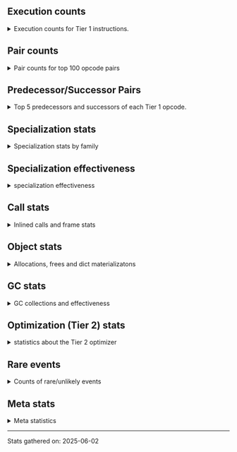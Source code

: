 ## Execution counts

<details>
<summary> Execution counts for Tier 1 instructions. </summary>


The "miss ratio" column shows the percentage of times the instruction
executed that it deoptimized. When this happens, the base unspecialized
instruction is not counted.

<table>
<thead>
<tr>
<th align="left">Name</th>
<th align="right">Base Count</th>
<th align="right">Head Count</th>
<th align="right">Change</th>
</tr>
</thead>
<tbody>
<tr>
<td align="left">BINARY_OP_MULTIPLY_INT</td>
<td align="right">9,550,080</td>
<td align="right">403,280</td>
<td align="right">-95.8%</td>
</tr>
<tr>
<td align="left">FOR_ITER</td>
<td align="right">62,569,000</td>
<td align="right">4,836,640</td>
<td align="right">-92.3%</td>
</tr>
<tr>
<td align="left">BINARY_OP_ADD_INT</td>
<td align="right">10,748,160</td>
<td align="right">1,601,360</td>
<td align="right">-85.1%</td>
</tr>
<tr>
<td align="left">LOAD_ATTR_CLASS</td>
<td align="right">118,118,400</td>
<td align="right">26,741,840</td>
<td align="right">-77.4%</td>
</tr>
<tr>
<td align="left">COMPARE_OP_INT</td>
<td align="right">131,708,220</td>
<td align="right">36,925,580</td>
<td align="right">-72.0%</td>
</tr>
<tr>
<td align="left">CALL_PY_EXACT_ARGS</td>
<td align="right">184,753,240</td>
<td align="right">52,074,800</td>
<td align="right">-71.8%</td>
</tr>
<tr>
<td align="left">POP_JUMP_IF_FALSE</td>
<td align="right">137,337,720</td>
<td align="right">39,440,840</td>
<td align="right">-71.3%</td>
</tr>
<tr>
<td align="left">LOAD_ATTR_INSTANCE_VALUE</td>
<td align="right">402,617,160</td>
<td align="right">115,927,700</td>
<td align="right">-71.2%</td>
</tr>
<tr>
<td align="left">LOAD_ATTR_METHOD_WITH_VALUES</td>
<td align="right">195,782,160</td>
<td align="right">60,803,340</td>
<td align="right">-68.9%</td>
</tr>
<tr>
<td align="left">RESUME_CHECK</td>
<td align="right">197,457,000</td>
<td align="right">62,152,360</td>
<td align="right">-68.5%</td>
</tr>
<tr>
<td align="left">RETURN_VALUE</td>
<td align="right">199,822,440</td>
<td align="right">66,659,760</td>
<td align="right">-66.6%</td>
</tr>
<tr>
<td align="left">LOAD_GLOBAL_MODULE</td>
<td align="right">141,707,760</td>
<td align="right">48,438,080</td>
<td align="right">-65.8%</td>
</tr>
<tr>
<td align="left">LOAD_FAST_BORROW</td>
<td align="right">582,106,800</td>
<td align="right">218,250,280</td>
<td align="right">-62.5%</td>
</tr>
<tr>
<td align="left">STORE_FAST</td>
<td align="right">90,386,760</td>
<td align="right">35,146,040</td>
<td align="right">-61.1%</td>
</tr>
<tr>
<td align="left">STORE_ATTR_INSTANCE_VALUE</td>
<td align="right">82,636,400</td>
<td align="right">32,705,600</td>
<td align="right">-60.4%</td>
</tr>
<tr>
<td align="left">LOAD_CONST</td>
<td align="right">82,253,520</td>
<td align="right">32,703,000</td>
<td align="right">-60.2%</td>
</tr>
<tr>
<td align="left">FOR_ITER_RANGE</td>
<td align="right">2,108,220</td>
<td align="right">841,000</td>
<td align="right">-60.1%</td>
</tr>
<tr>
<td align="left">POP_TOP</td>
<td align="right">88,650,540</td>
<td align="right">38,727,540</td>
<td align="right">-56.3%</td>
</tr>
<tr>
<td align="left">CALL_LEN</td>
<td align="right">6,670,080</td>
<td align="right">3,160,320</td>
<td align="right">-52.6%</td>
</tr>
<tr>
<td align="left">TO_BOOL_INT</td>
<td align="right">6,670,080</td>
<td align="right">3,160,320</td>
<td align="right">-52.6%</td>
</tr>
<tr>
<td align="left">COMPARE_OP</td>
<td align="right">8,265,900</td>
<td align="right">3,971,720</td>
<td align="right">-52.0%</td>
</tr>
<tr>
<td align="left">JUMP_FORWARD</td>
<td align="right">771,900</td>
<td align="right">391,740</td>
<td align="right">-49.2%</td>
</tr>
<tr>
<td align="left">BINARY_OP</td>
<td align="right">2,043,460</td>
<td align="right">1,290,620</td>
<td align="right">-36.8%</td>
</tr>
<tr>
<td align="left">POP_JUMP_IF_TRUE</td>
<td align="right">21,108,540</td>
<td align="right">14,161,980</td>
<td align="right">-32.9%</td>
</tr>
<tr>
<td align="left">LOAD_GLOBAL_BUILTIN</td>
<td align="right">11,808,060</td>
<td align="right">8,298,300</td>
<td align="right">-29.7%</td>
</tr>
<tr>
<td align="left">LOAD_SMALL_INT</td>
<td align="right">8,340,600</td>
<td align="right">6,040,440</td>
<td align="right">-27.6%</td>
</tr>
<tr>
<td align="left">POP_ITER</td>
<td align="right">6,086,520</td>
<td align="right">4,519,800</td>
<td align="right">-25.7%</td>
</tr>
<tr>
<td align="left">CALL_BOUND_METHOD_EXACT_ARGS</td>
<td align="right">10,433,280</td>
<td align="right">7,787,520</td>
<td align="right">-25.4%</td>
</tr>
<tr>
<td align="left">TO_BOOL_BOOL</td>
<td align="right">27,302,460</td>
<td align="right">20,490,300</td>
<td align="right">-25.0%</td>
</tr>
<tr>
<td align="left">LOAD_FAST_BORROW_LOAD_FAST_BORROW</td>
<td align="right">30,486,000</td>
<td align="right">23,816,680</td>
<td align="right">-21.9%</td>
</tr>
<tr>
<td align="left">COPY</td>
<td align="right">6,984,960</td>
<td align="right">5,479,680</td>
<td align="right">-21.6%</td>
</tr>
<tr>
<td align="left">GET_ITER</td>
<td align="right">6,086,460</td>
<td align="right">4,804,660</td>
<td align="right">-21.1%</td>
</tr>
<tr>
<td align="left">LOAD_ATTR</td>
<td align="right">12,921,720</td>
<td align="right">10,275,280</td>
<td align="right">-20.5%</td>
</tr>
<tr>
<td align="left">POP_JUMP_IF_NONE</td>
<td align="right">4,304,640</td>
<td align="right">3,525,120</td>
<td align="right">-18.1%</td>
</tr>
<tr>
<td align="left">LOAD_FAST</td>
<td align="right">5,138,100</td>
<td align="right">4,362,420</td>
<td align="right">-15.1%</td>
</tr>
<tr>
<td align="left">JUMP_BACKWARD_NO_JIT</td>
<td align="right">64,058,940</td>
<td align="right"></td>
<td align="right"></td>
</tr>
<tr>
<td align="left">CALL_LIST_APPEND</td>
<td align="right">9,170,140</td>
<td align="right">9,170,140</td>
<td align="right">0.0%</td>
</tr>
<tr>
<td align="left">CALL_NON_PY_GENERAL</td>
<td align="right">5,572,140</td>
<td align="right">5,572,140</td>
<td align="right">0.0%</td>
</tr>
<tr>
<td align="left">COPY_FREE_VARS</td>
<td align="right">5,103,420</td>
<td align="right">5,103,420</td>
<td align="right">0.0%</td>
</tr>
<tr>
<td align="left">LOAD_SUPER_ATTR_METHOD</td>
<td align="right">5,103,360</td>
<td align="right">5,103,360</td>
<td align="right">0.0%</td>
</tr>
<tr>
<td align="left">CALL_METHOD_DESCRIPTOR_FAST</td>
<td align="right">4,778,820</td>
<td align="right">4,778,820</td>
<td align="right">0.0%</td>
</tr>
<tr>
<td align="left">EXIT_INIT_CHECK</td>
<td align="right">2,365,440</td>
<td align="right">2,365,440</td>
<td align="right">0.0%</td>
</tr>
<tr>
<td align="left">CALL_ALLOC_AND_ENTER_INIT</td>
<td align="right">2,365,440</td>
<td align="right">2,365,440</td>
<td align="right">0.0%</td>
</tr>
<tr>
<td align="left">SWAP</td>
<td align="right">1,194,240</td>
<td align="right">1,194,240</td>
<td align="right">0.0%</td>
</tr>
<tr>
<td align="left">UNARY_NOT</td>
<td align="right">407,040</td>
<td align="right">407,040</td>
<td align="right">0.0%</td>
</tr>
<tr>
<td align="left">BINARY_OP_SUBTRACT_INT</td>
<td align="right">134,400</td>
<td align="right">134,400</td>
<td align="right">0.0%</td>
</tr>
<tr>
<td align="left">LOAD_ATTR_SLOT</td>
<td align="right">92,160</td>
<td align="right">92,160</td>
<td align="right">0.0%</td>
</tr>
<tr>
<td align="left">CALL_BUILTIN_CLASS</td>
<td align="right">34,620</td>
<td align="right">34,620</td>
<td align="right">0.0%</td>
</tr>
<tr>
<td align="left">CALL_METHOD_DESCRIPTOR_O</td>
<td align="right">15,720</td>
<td align="right">15,720</td>
<td align="right">0.0%</td>
</tr>
<tr>
<td align="left">BUILD_MAP</td>
<td align="right">15,360</td>
<td align="right">15,360</td>
<td align="right">0.0%</td>
</tr>
<tr>
<td align="left">BINARY_OP_SUBSCR_DICT</td>
<td align="right">15,360</td>
<td align="right">15,360</td>
<td align="right">0.0%</td>
</tr>
<tr>
<td align="left">STORE_GLOBAL</td>
<td align="right">7,680</td>
<td align="right">7,680</td>
<td align="right">0.0%</td>
</tr>
<tr>
<td align="left">PUSH_NULL</td>
<td align="right">4,260</td>
<td align="right">4,260</td>
<td align="right">0.0%</td>
</tr>
<tr>
<td align="left">STORE_FAST_STORE_FAST</td>
<td align="right">3,900</td>
<td align="right">3,900</td>
<td align="right">0.0%</td>
</tr>
<tr>
<td align="left">INTERPRETER_EXIT</td>
<td align="right">3,840</td>
<td align="right">3,840</td>
<td align="right">0.0%</td>
</tr>
<tr>
<td align="left">LOAD_FAST_CHECK</td>
<td align="right">3,840</td>
<td align="right">3,840</td>
<td align="right">0.0%</td>
</tr>
<tr>
<td align="left">CALL</td>
<td align="right">260</td>
<td align="right">260</td>
<td align="right">0.0%</td>
</tr>
<tr>
<td align="left">LOAD_ATTR_MODULE</td>
<td align="right">180</td>
<td align="right">180</td>
<td align="right">0.0%</td>
</tr>
<tr>
<td align="left">BUILD_TUPLE</td>
<td align="right">120</td>
<td align="right">120</td>
<td align="right">0.0%</td>
</tr>
<tr>
<td align="left">LOAD_ATTR_METHOD_NO_DICT</td>
<td align="right">120</td>
<td align="right">120</td>
<td align="right">0.0%</td>
</tr>
<tr>
<td align="left">TO_BOOL</td>
<td align="right">100</td>
<td align="right">100</td>
<td align="right">0.0%</td>
</tr>
<tr>
<td align="left">LOAD_GLOBAL</td>
<td align="right">100</td>
<td align="right">100</td>
<td align="right">0.0%</td>
</tr>
<tr>
<td align="left">CALL_FUNCTION_EX</td>
<td align="right">60</td>
<td align="right">60</td>
<td align="right">0.0%</td>
</tr>
<tr>
<td align="left">MAKE_FUNCTION</td>
<td align="right">60</td>
<td align="right">60</td>
<td align="right">0.0%</td>
</tr>
<tr>
<td align="left">NOP</td>
<td align="right">60</td>
<td align="right">60</td>
<td align="right">0.0%</td>
</tr>
<tr>
<td align="left">IS_OP</td>
<td align="right">60</td>
<td align="right">60</td>
<td align="right">0.0%</td>
</tr>
<tr>
<td align="left">LOAD_DEREF</td>
<td align="right">60</td>
<td align="right">60</td>
<td align="right">0.0%</td>
</tr>
<tr>
<td align="left">LOAD_FAST_LOAD_FAST</td>
<td align="right">60</td>
<td align="right">60</td>
<td align="right">0.0%</td>
</tr>
<tr>
<td align="left">MAKE_CELL</td>
<td align="right">60</td>
<td align="right">60</td>
<td align="right">0.0%</td>
</tr>
<tr>
<td align="left">POP_JUMP_IF_NOT_NONE</td>
<td align="right">60</td>
<td align="right">60</td>
<td align="right">0.0%</td>
</tr>
<tr>
<td align="left">SET_FUNCTION_ATTRIBUTE</td>
<td align="right">60</td>
<td align="right">60</td>
<td align="right">0.0%</td>
</tr>
<tr>
<td align="left">STORE_DEREF</td>
<td align="right">60</td>
<td align="right">60</td>
<td align="right">0.0%</td>
</tr>
<tr>
<td align="left">BINARY_OP_SUBSCR_TUPLE_INT</td>
<td align="right">60</td>
<td align="right">60</td>
<td align="right">0.0%</td>
</tr>
<tr>
<td align="left">BINARY_OP_SUBTRACT_FLOAT</td>
<td align="right">60</td>
<td align="right">60</td>
<td align="right">0.0%</td>
</tr>
<tr>
<td align="left">CALL_METHOD_DESCRIPTOR_NOARGS</td>
<td align="right">60</td>
<td align="right">60</td>
<td align="right">0.0%</td>
</tr>
<tr>
<td align="left">CALL_PY_GENERAL</td>
<td align="right">60</td>
<td align="right">60</td>
<td align="right">0.0%</td>
</tr>
<tr>
<td align="left">UNPACK_SEQUENCE_TWO_TUPLE</td>
<td align="right">60</td>
<td align="right">60</td>
<td align="right">0.0%</td>
</tr>
<tr>
<td align="left">UNPACK_SEQUENCE</td>
<td align="right">20</td>
<td align="right">20</td>
<td align="right">0.0%</td>
</tr>
<tr>
<td align="left">ENTER_EXECUTOR</td>
<td align="right"></td>
<td align="right">11,735,780</td>
<td align="right"></td>
</tr>
<tr>
<td align="left">JUMP_BACKWARD_JIT</td>
<td align="right"></td>
<td align="right">2,065,980</td>
<td align="right"></td>
</tr>
<tr>
<td align="left">NOT_TAKEN</td>
<td align="right"></td>
<td align="right">380,160</td>
<td align="right"></td>
</tr>
</tbody>
</table>


</details>

## Pair counts

<details>
<summary> Pair counts for top 100 opcode pairs </summary>


Pairs of specialized operations that deoptimize and are then followed by
the corresponding unspecialized instruction are not counted as pairs.

Not included in comparative output.


</details>

## Predecessor/Successor Pairs

<details>
<summary> Top 5 predecessors and successors of each Tier 1 opcode. </summary>


This does not include the unspecialized instructions that occur after a
specialized instruction deoptimizes.

Not included in comparative output.


</details>

## Specialization stats

<details>
<summary> Specialization stats by family </summary>

### BINARY_OP

<details>
<summary> specialization stats for BINARY_OP family </summary>

<table>
<thead>
<tr>
<th align="left">Kind</th>
<th align="right">Base Count</th>
<th align="right">Base Ratio</th>
<th align="right">Head Count</th>
<th align="right">Head Ratio</th>
<th align="right">Change</th>
</tr>
</thead>
<tbody>
<tr>
<td align="left">
hit
<details>
<summary>ⓘ</summary>

Specialized instructions that complete.
</details>
</td>
<td align="right">20,448,120</td>
<td align="right">90.9%</td>
<td align="right">2,154,520</td>
<td align="right">62.5%</td>
<td align="right">-89.5%</td>
</tr>
<tr>
<td align="left">
deferred
<details>
<summary>ⓘ</summary>

Lists the number of "deferred" (i.e. not specialized) instructions executed.
</details>
</td>
<td align="right">2,042,880</td>
<td align="right">9.1%</td>
<td align="right">1,290,240</td>
<td align="right">37.5%</td>
<td align="right">-36.8%</td>
</tr>
</tbody>
</table>

<table>
<thead>
<tr>
<th align="left">Success</th>
<th align="right">Base Count</th>
<th align="right">Base Ratio</th>
<th align="right">Head Count</th>
<th align="right">Head Ratio</th>
<th align="right">Change</th>
</tr>
</thead>
<tbody>
<tr>
<td align="left">Failure</td>
<td align="right">540</td>
<td align="right">93.1%</td>
<td align="right">340</td>
<td align="right">89.5%</td>
<td align="right">-37.0%</td>
</tr>
<tr>
<td align="left">Success</td>
<td align="right">40</td>
<td align="right">6.9%</td>
<td align="right">40</td>
<td align="right">10.5%</td>
<td align="right">0.0%</td>
</tr>
</tbody>
</table>

<table>
<thead>
<tr>
<th align="left">Failure kind</th>
<th align="right">Base Count</th>
<th align="right">Base Ratio</th>
<th align="right">Head Count</th>
<th align="right">Head Ratio</th>
<th align="right">Change</th>
</tr>
</thead>
<tbody>
<tr>
<td align="left">remainder</td>
<td align="right">300</td>
<td align="right">55.6%</td>
<td align="right">300</td>
<td align="right">88.2%</td>
<td align="right">0.0%</td>
</tr>
<tr>
<td align="left">subscr</td>
<td align="right">200</td>
<td align="right">37.0%</td>
<td align="right"></td>
<td align="right"></td>
<td align="right"></td>
</tr>
<tr>
<td align="left">true divide other</td>
<td align="right">40</td>
<td align="right">7.4%</td>
<td align="right">40</td>
<td align="right">11.8%</td>
<td align="right">0.0%</td>
</tr>
</tbody>
</table>


</details>

### CALL

<details>
<summary> specialization stats for CALL family </summary>

<table>
<thead>
<tr>
<th align="left">Kind</th>
<th align="right">Base Count</th>
<th align="right">Base Ratio</th>
<th align="right">Head Count</th>
<th align="right">Head Ratio</th>
<th align="right">Change</th>
</tr>
</thead>
<tbody>
<tr>
<td align="left">
hit
<details>
<summary>ⓘ</summary>

Specialized instructions that complete.
</details>
</td>
<td align="right">209,452,340</td>
<td align="right">91.6%</td>
<td align="right">69,004,680</td>
<td align="right">79.2%</td>
<td align="right">-67.1%</td>
</tr>
<tr>
<td align="left">
miss
<details>
<summary>ⓘ</summary>

Specialized instructions that deopt.
</details>
</td>
<td align="right">19,202,340</td>
<td align="right">8.4%</td>
<td align="right">18,170,280</td>
<td align="right">20.8%</td>
<td align="right">-5.4%</td>
</tr>
<tr>
<td align="left">
deferred
<details>
<summary>ⓘ</summary>

Lists the number of "deferred" (i.e. not specialized) instructions executed.
</details>
</td>
<td align="right">18,839,920</td>
<td align="right">8.2%</td>
<td align="right">17,827,340</td>
<td align="right">20.5%</td>
<td align="right">-5.4%</td>
</tr>
</tbody>
</table>

<table>
<thead>
<tr>
<th align="left">Success</th>
<th align="right">Base Count</th>
<th align="right">Base Ratio</th>
<th align="right">Head Count</th>
<th align="right">Head Ratio</th>
<th align="right">Change</th>
</tr>
</thead>
<tbody>
<tr>
<td align="left">Success</td>
<td align="right">362,680</td>
<td align="right">100.0%</td>
<td align="right">343,200</td>
<td align="right">100.0%</td>
<td align="right">-5.4%</td>
</tr>
<tr>
<td align="left">Failure</td>
<td align="right">0</td>
<td align="right">0.0%</td>
<td align="right">0</td>
<td align="right">0.0%</td>
<td align="right"></td>
</tr>
</tbody>
</table>


</details>

### COMPARE_OP

<details>
<summary> specialization stats for COMPARE_OP family </summary>

<table>
<thead>
<tr>
<th align="left">Kind</th>
<th align="right">Base Count</th>
<th align="right">Base Ratio</th>
<th align="right">Head Count</th>
<th align="right">Head Ratio</th>
<th align="right">Change</th>
</tr>
</thead>
<tbody>
<tr>
<td align="left">
hit
<details>
<summary>ⓘ</summary>

Specialized instructions that complete.
</details>
</td>
<td align="right">131,708,220</td>
<td align="right">94.1%</td>
<td align="right">36,925,580</td>
<td align="right">90.3%</td>
<td align="right">-72.0%</td>
</tr>
<tr>
<td align="left">
deferred
<details>
<summary>ⓘ</summary>

Lists the number of "deferred" (i.e. not specialized) instructions executed.
</details>
</td>
<td align="right">8,263,680</td>
<td align="right">5.9%</td>
<td align="right">3,970,560</td>
<td align="right">9.7%</td>
<td align="right">-52.0%</td>
</tr>
</tbody>
</table>

<table>
<thead>
<tr>
<th align="left">Success</th>
<th align="right">Base Count</th>
<th align="right">Base Ratio</th>
<th align="right">Head Count</th>
<th align="right">Head Ratio</th>
<th align="right">Change</th>
</tr>
</thead>
<tbody>
<tr>
<td align="left">Failure</td>
<td align="right">2,200</td>
<td align="right">99.1%</td>
<td align="right">1,140</td>
<td align="right">98.3%</td>
<td align="right">-48.2%</td>
</tr>
<tr>
<td align="left">Success</td>
<td align="right">20</td>
<td align="right">0.9%</td>
<td align="right">20</td>
<td align="right">1.7%</td>
<td align="right">0.0%</td>
</tr>
</tbody>
</table>

<table>
<thead>
<tr>
<th align="left">Failure kind</th>
<th align="right">Base Count</th>
<th align="right">Base Ratio</th>
<th align="right">Head Count</th>
<th align="right">Head Ratio</th>
<th align="right">Change</th>
</tr>
</thead>
<tbody>
<tr>
<td align="left">baseobject</td>
<td align="right">1,560</td>
<td align="right">70.9%</td>
<td align="right">1,100</td>
<td align="right">96.5%</td>
<td align="right">-29.5%</td>
</tr>
<tr>
<td align="left">different types</td>
<td align="right">600</td>
<td align="right">27.3%</td>
<td align="right"></td>
<td align="right"></td>
<td align="right"></td>
</tr>
<tr>
<td align="left">float long</td>
<td align="right">40</td>
<td align="right">1.8%</td>
<td align="right">40</td>
<td align="right">3.5%</td>
<td align="right">0.0%</td>
</tr>
</tbody>
</table>


</details>

### FOR_ITER

<details>
<summary> specialization stats for FOR_ITER family </summary>

<table>
<thead>
<tr>
<th align="left">Kind</th>
<th align="right">Base Count</th>
<th align="right">Base Ratio</th>
<th align="right">Head Count</th>
<th align="right">Head Ratio</th>
<th align="right">Change</th>
</tr>
</thead>
<tbody>
<tr>
<td align="left">
deferred
<details>
<summary>ⓘ</summary>

Lists the number of "deferred" (i.e. not specialized) instructions executed.
</details>
</td>
<td align="right">62,553,660</td>
<td align="right">96.7%</td>
<td align="right">4,835,380</td>
<td align="right">85.2%</td>
<td align="right">-92.3%</td>
</tr>
<tr>
<td align="left">
hit
<details>
<summary>ⓘ</summary>

Specialized instructions that complete.
</details>
</td>
<td align="right">2,108,220</td>
<td align="right">3.3%</td>
<td align="right">841,000</td>
<td align="right">14.8%</td>
<td align="right">-60.1%</td>
</tr>
</tbody>
</table>

<table>
<thead>
<tr>
<th align="left">Success</th>
<th align="right">Base Count</th>
<th align="right">Base Ratio</th>
<th align="right">Head Count</th>
<th align="right">Head Ratio</th>
<th align="right">Change</th>
</tr>
</thead>
<tbody>
<tr>
<td align="left">Failure</td>
<td align="right">15,340</td>
<td align="right">100.0%</td>
<td align="right">1,260</td>
<td align="right">100.0%</td>
<td align="right">-91.8%</td>
</tr>
<tr>
<td align="left">Success</td>
<td align="right">0</td>
<td align="right">0.0%</td>
<td align="right">0</td>
<td align="right">0.0%</td>
<td align="right"></td>
</tr>
</tbody>
</table>

<table>
<thead>
<tr>
<th align="left">Failure kind</th>
<th align="right">Base Count</th>
<th align="right">Base Ratio</th>
<th align="right">Head Count</th>
<th align="right">Head Ratio</th>
<th align="right">Change</th>
</tr>
</thead>
<tbody>
<tr>
<td align="left">list</td>
<td align="right">15,340</td>
<td align="right">100.0%</td>
<td align="right">1,260</td>
<td align="right">100.0%</td>
<td align="right">-91.8%</td>
</tr>
</tbody>
</table>


</details>

### GET_ITER

<details>
<summary> specialization stats for GET_ITER family </summary>

<table>
<thead>
<tr>
<th align="left">Failure kind</th>
<th align="right">Base Count</th>
<th align="right">Base Ratio</th>
<th align="right">Head Count</th>
<th align="right">Head Ratio</th>
<th align="right">Change</th>
</tr>
</thead>
<tbody>
<tr>
<td align="left">other</td>
<td align="right">6,086,460</td>
<td align="right">6,086,460 / 0 !!</td>
<td align="right">6,086,460</td>
<td align="right">6,086,460 / 0 !!</td>
<td align="right">0.0%</td>
</tr>
</tbody>
</table>


</details>

### LOAD_ATTR

<details>
<summary> specialization stats for LOAD_ATTR family </summary>

<table>
<thead>
<tr>
<th align="left">Kind</th>
<th align="right">Base Count</th>
<th align="right">Base Ratio</th>
<th align="right">Head Count</th>
<th align="right">Head Ratio</th>
<th align="right">Change</th>
</tr>
</thead>
<tbody>
<tr>
<td align="left">
hit
<details>
<summary>ⓘ</summary>

Specialized instructions that complete.
</details>
</td>
<td align="right">700,524,420</td>
<td align="right">96.0%</td>
<td align="right">188,538,680</td>
<td align="right">88.2%</td>
<td align="right">-73.1%</td>
</tr>
<tr>
<td align="left">
deferred
<details>
<summary>ⓘ</summary>

Lists the number of "deferred" (i.e. not specialized) instructions executed.
</details>
</td>
<td align="right">12,917,820</td>
<td align="right">1.8%</td>
<td align="right">10,272,060</td>
<td align="right">4.8%</td>
<td align="right">-20.5%</td>
</tr>
<tr>
<td align="left">
miss
<details>
<summary>ⓘ</summary>

Specialized instructions that deopt.
</details>
</td>
<td align="right">16,085,760</td>
<td align="right">2.2%</td>
<td align="right">15,026,660</td>
<td align="right">7.0%</td>
<td align="right">-6.6%</td>
</tr>
</tbody>
</table>

<table>
<thead>
<tr>
<th align="left">Success</th>
<th align="right">Base Count</th>
<th align="right">Base Ratio</th>
<th align="right">Head Count</th>
<th align="right">Head Ratio</th>
<th align="right">Change</th>
</tr>
</thead>
<tbody>
<tr>
<td align="left">Failure</td>
<td align="right">3,700</td>
<td align="right">1.2%</td>
<td align="right">3,020</td>
<td align="right">1.1%</td>
<td align="right">-18.4%</td>
</tr>
<tr>
<td align="left">Success</td>
<td align="right">303,800</td>
<td align="right">98.8%</td>
<td align="right">283,800</td>
<td align="right">98.9%</td>
<td align="right">-6.6%</td>
</tr>
</tbody>
</table>

<table>
<thead>
<tr>
<th align="left">Failure kind</th>
<th align="right">Base Count</th>
<th align="right">Base Ratio</th>
<th align="right">Head Count</th>
<th align="right">Head Ratio</th>
<th align="right">Change</th>
</tr>
</thead>
<tbody>
<tr>
<td align="left">class method obj</td>
<td align="right">2,580</td>
<td align="right">69.7%</td>
<td align="right">1,900</td>
<td align="right">62.9%</td>
<td align="right">-26.4%</td>
</tr>
<tr>
<td align="left">mutable class</td>
<td align="right">1,100</td>
<td align="right">29.7%</td>
<td align="right">1,100</td>
<td align="right">36.4%</td>
<td align="right">0.0%</td>
</tr>
</tbody>
</table>


</details>

### LOAD_GLOBAL

<details>
<summary> specialization stats for LOAD_GLOBAL family </summary>

<table>
<thead>
<tr>
<th align="left">Kind</th>
<th align="right">Base Count</th>
<th align="right">Base Ratio</th>
<th align="right">Head Count</th>
<th align="right">Head Ratio</th>
<th align="right">Change</th>
</tr>
</thead>
<tbody>
<tr>
<td align="left">
hit
<details>
<summary>ⓘ</summary>

Specialized instructions that complete.
</details>
</td>
<td align="right">153,515,820</td>
<td align="right">100.0%</td>
<td align="right">56,736,380</td>
<td align="right">100.0%</td>
<td align="right">-63.0%</td>
</tr>
</tbody>
</table>

<table>
<thead>
<tr>
<th align="left">Success</th>
<th align="right">Base Count</th>
<th align="right">Base Ratio</th>
<th align="right">Head Count</th>
<th align="right">Head Ratio</th>
<th align="right">Change</th>
</tr>
</thead>
<tbody>
<tr>
<td align="left">Success</td>
<td align="right">100</td>
<td align="right">100.0%</td>
<td align="right">100</td>
<td align="right">100.0%</td>
<td align="right">0.0%</td>
</tr>
<tr>
<td align="left">Failure</td>
<td align="right">0</td>
<td align="right">0.0%</td>
<td align="right">0</td>
<td align="right">0.0%</td>
<td align="right"></td>
</tr>
</tbody>
</table>


</details>

### LOAD_SUPER_ATTR

<details>
<summary> specialization stats for LOAD_SUPER_ATTR family </summary>

<table>
<thead>
<tr>
<th align="left">Kind</th>
<th align="right">Base Count</th>
<th align="right">Base Ratio</th>
<th align="right">Head Count</th>
<th align="right">Head Ratio</th>
<th align="right">Change</th>
</tr>
</thead>
<tbody>
<tr>
<td align="left">
hit
<details>
<summary>ⓘ</summary>

Specialized instructions that complete.
</details>
</td>
<td align="right">5,103,360</td>
<td align="right">100.0%</td>
<td align="right">5,103,360</td>
<td align="right">100.0%</td>
<td align="right">0.0%</td>
</tr>
</tbody>
</table>


</details>

### STORE_ATTR

<details>
<summary> specialization stats for STORE_ATTR family </summary>

<table>
<thead>
<tr>
<th align="left">Kind</th>
<th align="right">Base Count</th>
<th align="right">Base Ratio</th>
<th align="right">Head Count</th>
<th align="right">Head Ratio</th>
<th align="right">Change</th>
</tr>
</thead>
<tbody>
<tr>
<td align="left">
hit
<details>
<summary>ⓘ</summary>

Specialized instructions that complete.
</details>
</td>
<td align="right">79,809,060</td>
<td align="right">96.6%</td>
<td align="right">29,884,540</td>
<td align="right">91.4%</td>
<td align="right">-62.6%</td>
</tr>
<tr>
<td align="left">
miss
<details>
<summary>ⓘ</summary>

Specialized instructions that deopt.
</details>
</td>
<td align="right">2,827,340</td>
<td align="right">3.4%</td>
<td align="right">2,821,060</td>
<td align="right">8.6%</td>
<td align="right">-0.2%</td>
</tr>
</tbody>
</table>

<table>
<thead>
<tr>
<th align="left">Success</th>
<th align="right">Base Count</th>
<th align="right">Base Ratio</th>
<th align="right">Head Count</th>
<th align="right">Head Ratio</th>
<th align="right">Change</th>
</tr>
</thead>
<tbody>
<tr>
<td align="left">Success</td>
<td align="right">53,360</td>
<td align="right">100.0%</td>
<td align="right">53,240</td>
<td align="right">100.0%</td>
<td align="right">-0.2%</td>
</tr>
<tr>
<td align="left">Failure</td>
<td align="right">0</td>
<td align="right">0.0%</td>
<td align="right">0</td>
<td align="right">0.0%</td>
<td align="right"></td>
</tr>
</tbody>
</table>


</details>

### TO_BOOL

<details>
<summary> specialization stats for TO_BOOL family </summary>

<table>
<thead>
<tr>
<th align="left">Kind</th>
<th align="right">Base Count</th>
<th align="right">Base Ratio</th>
<th align="right">Head Count</th>
<th align="right">Head Ratio</th>
<th align="right">Change</th>
</tr>
</thead>
<tbody>
<tr>
<td align="left">
hit
<details>
<summary>ⓘ</summary>

Specialized instructions that complete.
</details>
</td>
<td align="right">33,972,540</td>
<td align="right">100.0%</td>
<td align="right">23,650,620</td>
<td align="right">100.0%</td>
<td align="right">-30.4%</td>
</tr>
<tr>
<td align="left">
deferred
<details>
<summary>ⓘ</summary>

Lists the number of "deferred" (i.e. not specialized) instructions executed.
</details>
</td>
<td align="right">60</td>
<td align="right">0.0%</td>
<td align="right">60</td>
<td align="right">0.0%</td>
<td align="right">0.0%</td>
</tr>
</tbody>
</table>

<table>
<thead>
<tr>
<th align="left">Success</th>
<th align="right">Base Count</th>
<th align="right">Base Ratio</th>
<th align="right">Head Count</th>
<th align="right">Head Ratio</th>
<th align="right">Change</th>
</tr>
</thead>
<tbody>
<tr>
<td align="left">Success</td>
<td align="right">20</td>
<td align="right">50.0%</td>
<td align="right">20</td>
<td align="right">50.0%</td>
<td align="right">0.0%</td>
</tr>
<tr>
<td align="left">Failure</td>
<td align="right">20</td>
<td align="right">50.0%</td>
<td align="right">20</td>
<td align="right">50.0%</td>
<td align="right">0.0%</td>
</tr>
</tbody>
</table>

<table>
<thead>
<tr>
<th align="left">Failure kind</th>
<th align="right">Base Count</th>
<th align="right">Base Ratio</th>
<th align="right">Head Count</th>
<th align="right">Head Ratio</th>
<th align="right">Change</th>
</tr>
</thead>
<tbody>
<tr>
<td align="left">sequence</td>
<td align="right">20</td>
<td align="right">100.0%</td>
<td align="right">20</td>
<td align="right">100.0%</td>
<td align="right">0.0%</td>
</tr>
</tbody>
</table>


</details>

### UNPACK_SEQUENCE

<details>
<summary> specialization stats for UNPACK_SEQUENCE family </summary>

<table>
<thead>
<tr>
<th align="left">Kind</th>
<th align="right">Base Count</th>
<th align="right">Base Ratio</th>
<th align="right">Head Count</th>
<th align="right">Head Ratio</th>
<th align="right">Change</th>
</tr>
</thead>
<tbody>
<tr>
<td align="left">
hit
<details>
<summary>ⓘ</summary>

Specialized instructions that complete.
</details>
</td>
<td align="right">60</td>
<td align="right">75.0%</td>
<td align="right">60</td>
<td align="right">75.0%</td>
<td align="right">0.0%</td>
</tr>
</tbody>
</table>

<table>
<thead>
<tr>
<th align="left">Success</th>
<th align="right">Base Count</th>
<th align="right">Base Ratio</th>
<th align="right">Head Count</th>
<th align="right">Head Ratio</th>
<th align="right">Change</th>
</tr>
</thead>
<tbody>
<tr>
<td align="left">Success</td>
<td align="right">20</td>
<td align="right">100.0%</td>
<td align="right">20</td>
<td align="right">100.0%</td>
<td align="right">0.0%</td>
</tr>
<tr>
<td align="left">Failure</td>
<td align="right">0</td>
<td align="right">0.0%</td>
<td align="right">0</td>
<td align="right">0.0%</td>
<td align="right"></td>
</tr>
</tbody>
</table>


</details>


</details>

## Specialization effectiveness

<details>
<summary> specialization effectiveness </summary>


All entries are execution counts. Should add up to the total number of
Tier 1 instructions executed.

<table>
<thead>
<tr>
<th align="left">Instructions</th>
<th align="right">Base Count</th>
<th align="right">Base Ratio</th>
<th align="right">Head Count</th>
<th align="right">Head Ratio</th>
<th align="right">Change</th>
</tr>
</thead>
<tbody>
<tr>
<td align="left">
Not specialized
<details>
<summary>ⓘ</summary>

Instructions that could be specialized but aren't, e.g. `LOAD_ATTR`, `BINARY_SLICE`.
</details>
</td>
<td align="right">91,887,020</td>
<td align="right">3.1%</td>
<td align="right">25,179,400</td>
<td align="right">2.4%</td>
<td align="right">-72.6%</td>
</tr>
<tr>
<td align="left">
Specialized hits
<details>
<summary>ⓘ</summary>

Specialized instructions, e.g. `LOAD_ATTR_MODULE` that complete.
</details>
</td>
<td align="right">1,593,296,600</td>
<td align="right">53.2%</td>
<td align="right">474,841,880</td>
<td align="right">45.2%</td>
<td align="right">-70.2%</td>
</tr>
<tr>
<td align="left">
Basic
<details>
<summary>ⓘ</summary>

Instructions that are not and cannot be specialized, e.g. `LOAD_FAST`.
</details>
</td>
<td align="right">1,272,888,780</td>
<td align="right">42.5%</td>
<td align="right">514,451,000</td>
<td align="right">49.0%</td>
<td align="right">-59.6%</td>
</tr>
<tr>
<td align="left">
Specialized misses
<details>
<summary>ⓘ</summary>

Specialized instructions, e.g. `LOAD_ATTR_MODULE` that deopt.
</details>
</td>
<td align="right">38,115,860</td>
<td align="right">1.3%</td>
<td align="right">36,018,560</td>
<td align="right">3.4%</td>
<td align="right">-5.5%</td>
</tr>
</tbody>
</table>

### Deferred by instruction

<details>
<summary> Breakdown of deferred (not specialized) instruction counts by family </summary>

<table>
<thead>
<tr>
<th align="left">Name</th>
<th align="right">Base Count</th>
<th align="right">Base Ratio</th>
<th align="right">Head Count</th>
<th align="right">Head Ratio</th>
<th align="right">Change</th>
</tr>
</thead>
<tbody>
<tr>
<td align="left">FOR_ITER</td>
<td align="right">62,553,660</td>
<td align="right">59.8%</td>
<td align="right">4,835,380</td>
<td align="right">12.7%</td>
<td align="right">-92.3%</td>
</tr>
<tr>
<td align="left">COMPARE_OP</td>
<td align="right">8,263,680</td>
<td align="right">7.9%</td>
<td align="right">3,970,560</td>
<td align="right">10.4%</td>
<td align="right">-52.0%</td>
</tr>
<tr>
<td align="left">BINARY_OP</td>
<td align="right">2,042,880</td>
<td align="right">2.0%</td>
<td align="right">1,290,240</td>
<td align="right">3.4%</td>
<td align="right">-36.8%</td>
</tr>
<tr>
<td align="left">LOAD_ATTR</td>
<td align="right">12,917,820</td>
<td align="right">12.3%</td>
<td align="right">10,272,060</td>
<td align="right">26.9%</td>
<td align="right">-20.5%</td>
</tr>
<tr>
<td align="left">CALL</td>
<td align="right">18,839,920</td>
<td align="right">18.0%</td>
<td align="right">17,827,340</td>
<td align="right">46.7%</td>
<td align="right">-5.4%</td>
</tr>
<tr>
<td align="left">TO_BOOL</td>
<td align="right">60</td>
<td align="right">0.0%</td>
<td align="right">60</td>
<td align="right">0.0%</td>
<td align="right">0.0%</td>
</tr>
<tr>
<td align="left">BINARY_SLICE</td>
<td align="right">0</td>
<td align="right">0.0%</td>
<td align="right">0</td>
<td align="right">0.0%</td>
<td align="right"></td>
</tr>
<tr>
<td align="left">STORE_SLICE</td>
<td align="right">0</td>
<td align="right">0.0%</td>
<td align="right">0</td>
<td align="right">0.0%</td>
<td align="right"></td>
</tr>
<tr>
<td align="left">GET_ITER</td>
<td align="right">0</td>
<td align="right">0.0%</td>
<td align="right">0</td>
<td align="right">0.0%</td>
<td align="right"></td>
</tr>
<tr>
<td align="left">CACHE</td>
<td align="right">0</td>
<td align="right">0.0%</td>
<td align="right">0</td>
<td align="right">0.0%</td>
<td align="right"></td>
</tr>
</tbody>
</table>


</details>

### Misses by instruction

<details>
<summary> Breakdown of misses (specialized deopts) instruction counts by family </summary>

<table>
<thead>
<tr>
<th align="left">Name</th>
<th align="right">Base Count</th>
<th align="right">Base Ratio</th>
<th align="right">Head Count</th>
<th align="right">Head Ratio</th>
<th align="right">Change</th>
</tr>
</thead>
<tbody>
<tr>
<td align="left">RESUME</td>
<td align="right">420</td>
<td align="right">0.0%</td>
<td align="right">560</td>
<td align="right">0.0%</td>
<td align="right">33.3%</td>
</tr>
<tr>
<td align="left">RESUME_CHECK</td>
<td align="right">420</td>
<td align="right">0.0%</td>
<td align="right">560</td>
<td align="right">0.0%</td>
<td align="right">33.3%</td>
</tr>
<tr>
<td align="left">CALL_PY_EXACT_ARGS</td>
<td align="right">5,237,720</td>
<td align="right">13.7%</td>
<td align="right">4,205,660</td>
<td align="right">11.7%</td>
<td align="right">-19.7%</td>
</tr>
<tr>
<td align="left">LOAD_ATTR_METHOD_WITH_VALUES</td>
<td align="right">9,949,860</td>
<td align="right">26.1%</td>
<td align="right">8,906,460</td>
<td align="right">24.7%</td>
<td align="right">-10.5%</td>
</tr>
<tr>
<td align="left">LOAD_ATTR_INSTANCE_VALUE</td>
<td align="right">6,135,900</td>
<td align="right">16.1%</td>
<td align="right">6,120,200</td>
<td align="right">17.0%</td>
<td align="right">-0.3%</td>
</tr>
<tr>
<td align="left">STORE_ATTR_INSTANCE_VALUE</td>
<td align="right">2,827,340</td>
<td align="right">7.4%</td>
<td align="right">2,821,060</td>
<td align="right">7.8%</td>
<td align="right">-0.2%</td>
</tr>
<tr>
<td align="left">CALL_LIST_APPEND</td>
<td align="right">9,170,140</td>
<td align="right">24.1%</td>
<td align="right">9,170,140</td>
<td align="right">25.5%</td>
<td align="right">0.0%</td>
</tr>
<tr>
<td align="left">CALL_METHOD_DESCRIPTOR_FAST</td>
<td align="right">4,778,820</td>
<td align="right">12.5%</td>
<td align="right">4,778,820</td>
<td align="right">13.3%</td>
<td align="right">0.0%</td>
</tr>
<tr>
<td align="left">CALL_METHOD_DESCRIPTOR_O</td>
<td align="right">15,660</td>
<td align="right">0.0%</td>
<td align="right">15,660</td>
<td align="right">0.0%</td>
<td align="right">0.0%</td>
</tr>
<tr>
<td align="left">CACHE</td>
<td align="right">0</td>
<td align="right">0.0%</td>
<td align="right">0</td>
<td align="right">0.0%</td>
<td align="right"></td>
</tr>
</tbody>
</table>


</details>


</details>

## Call stats

<details>
<summary> Inlined calls and frame stats </summary>


This shows what fraction of calls to Python functions are inlined (i.e.
not having a call at the C level) and for those that are not, where the
call comes from.  The various categories overlap.

Also includes the count of frame objects created.

<table>
<thead>
<tr>
<th align="left"></th>
<th align="right">Base Count</th>
<th align="right">Base Ratio</th>
<th align="right">Head Count</th>
<th align="right">Head Ratio</th>
<th align="right">Change</th>
</tr>
</thead>
<tbody>
<tr>
<td align="left">Calls to PyEval_EvalDefault</td>
<td align="right">3,900</td>
<td align="right">0.0%</td>
<td align="right">3,900</td>
<td align="right">0.0%</td>
<td align="right">0.0%</td>
</tr>
<tr>
<td align="left">Calls to Python functions inlined</td>
<td align="right">197,453,100</td>
<td align="right">100.0%</td>
<td align="right">197,453,100</td>
<td align="right">100.0%</td>
<td align="right">0.0%</td>
</tr>
<tr>
<td align="left">Calls via PyEval_EvalFrame (total)</td>
<td align="right">3,900</td>
<td align="right">0.0%</td>
<td align="right">3,900</td>
<td align="right">0.0%</td>
<td align="right">0.0%</td>
</tr>
<tr>
<td align="left">Calls via PyEval_EvalFrame (vector)</td>
<td align="right">3,900</td>
<td align="right">0.0%</td>
<td align="right">3,900</td>
<td align="right">0.0%</td>
<td align="right">0.0%</td>
</tr>
<tr>
<td align="left">Calls via PyEval_EvalFrame (generator)</td>
<td align="right">0</td>
<td align="right">0.0%</td>
<td align="right">0</td>
<td align="right">0.0%</td>
<td align="right"></td>
</tr>
<tr>
<td align="left">Calls via PyEval_EvalFrame (legacy)</td>
<td align="right">0</td>
<td align="right">0.0%</td>
<td align="right">0</td>
<td align="right">0.0%</td>
<td align="right"></td>
</tr>
<tr>
<td align="left">Calls via PyEval_EvalFrame (function vectorcall)</td>
<td align="right">3,900</td>
<td align="right">0.0%</td>
<td align="right">3,900</td>
<td align="right">0.0%</td>
<td align="right">0.0%</td>
</tr>
<tr>
<td align="left">Calls via PyEval_EvalFrame (build class)</td>
<td align="right">0</td>
<td align="right">0.0%</td>
<td align="right">0</td>
<td align="right">0.0%</td>
<td align="right"></td>
</tr>
<tr>
<td align="left">Calls via PyEval_EvalFrame (slot)</td>
<td align="right">0</td>
<td align="right">0.0%</td>
<td align="right">0</td>
<td align="right">0.0%</td>
<td align="right"></td>
</tr>
<tr>
<td align="left">Calls via PyEval_EvalFrame (function ex)</td>
<td align="right">0</td>
<td align="right">0.0%</td>
<td align="right">0</td>
<td align="right">0.0%</td>
<td align="right"></td>
</tr>
<tr>
<td align="left">Calls via PyEval_EvalFrame (api)</td>
<td align="right">0</td>
<td align="right">0.0%</td>
<td align="right">0</td>
<td align="right">0.0%</td>
<td align="right"></td>
</tr>
<tr>
<td align="left">Calls via PyEval_EvalFrame (method)</td>
<td align="right">0</td>
<td align="right">0.0%</td>
<td align="right">0</td>
<td align="right">0.0%</td>
<td align="right"></td>
</tr>
<tr>
<td align="left">Frame objects created</td>
<td align="right">0</td>
<td align="right">0.0%</td>
<td align="right">0</td>
<td align="right">0.0%</td>
<td align="right"></td>
</tr>
<tr>
<td align="left">Frames pushed</td>
<td align="right">199,822,440</td>
<td align="right">101.2%</td>
<td align="right">199,822,440</td>
<td align="right">101.2%</td>
<td align="right">0.0%</td>
</tr>
</tbody>
</table>


</details>

## Object stats

<details>
<summary> Allocations, frees and dict materializatons </summary>


Below, "allocations" means "allocations that are not from a freelist".
Total allocations = "Allocations from freelist" + "Allocations".

"Inline values" is the number of values arrays inlined into objects.

The cache hit/miss numbers are for the MRO cache, split into dunder and
other names.

<table>
<thead>
<tr>
<th align="left"></th>
<th align="right">Base Count</th>
<th align="right">Base Ratio</th>
<th align="right">Head Count</th>
<th align="right">Head Ratio</th>
<th align="right">Change</th>
</tr>
</thead>
<tbody>
<tr>
<td align="left">Method cache dunder hits</td>
<td align="right">398</td>
<td align="right"></td>
<td align="right">0</td>
<td align="right"></td>
<td align="right">-100.0%</td>
</tr>
<tr>
<td align="left">Method cache dunder misses</td>
<td align="right">2</td>
<td align="right"></td>
<td align="right">0</td>
<td align="right"></td>
<td align="right">-100.0%</td>
</tr>
<tr>
<td align="left">Method cache collisions</td>
<td align="right">17,046</td>
<td align="right"></td>
<td align="right">10,974</td>
<td align="right"></td>
<td align="right">-35.6%</td>
</tr>
<tr>
<td align="left">Method cache misses</td>
<td align="right">17,044</td>
<td align="right"></td>
<td align="right">10,987</td>
<td align="right"></td>
<td align="right">-35.5%</td>
</tr>
<tr>
<td align="left">Method cache hits</td>
<td align="right">44,739,156</td>
<td align="right"></td>
<td align="right">43,681,033</td>
<td align="right"></td>
<td align="right">-2.4%</td>
</tr>
<tr>
<td align="left">Mortal increfs</td>
<td align="right">152,613,886</td>
<td align="right">14.9%</td>
<td align="right">151,548,749</td>
<td align="right">14.8%</td>
<td align="right">-0.7%</td>
</tr>
<tr>
<td align="left">Frees</td>
<td align="right">10,983,146</td>
<td align="right"></td>
<td align="right">11,007,065</td>
<td align="right"></td>
<td align="right">0.2%</td>
</tr>
<tr>
<td align="left">Interpreter mortal increfs</td>
<td align="right">765,568,860</td>
<td align="right">74.9%</td>
<td align="right">766,608,020</td>
<td align="right">75.0%</td>
<td align="right">0.1%</td>
</tr>
<tr>
<td align="left">Immortal increfs</td>
<td align="right">44,721,606</td>
<td align="right">4.4%</td>
<td align="right">44,684,746</td>
<td align="right">4.4%</td>
<td align="right">-0.1%</td>
</tr>
<tr>
<td align="left">Immortal decrefs</td>
<td align="right">41,873,260</td>
<td align="right">3.9%</td>
<td align="right">41,848,540</td>
<td align="right">3.9%</td>
<td align="right">-0.1%</td>
</tr>
<tr>
<td align="left">Mortal decrefs</td>
<td align="right">77,741,112</td>
<td align="right">7.3%</td>
<td align="right">77,775,634</td>
<td align="right">7.3%</td>
<td align="right">0.0%</td>
</tr>
<tr>
<td align="left">Interpreter immortal increfs</td>
<td align="right">59,405,640</td>
<td align="right">5.8%</td>
<td align="right">59,411,800</td>
<td align="right">5.8%</td>
<td align="right">0.0%</td>
</tr>
<tr>
<td align="left">Interpreter immortal decrefs</td>
<td align="right">63,585,780</td>
<td align="right">6.0%</td>
<td align="right">63,591,940</td>
<td align="right">6.0%</td>
<td align="right">0.0%</td>
</tr>
<tr>
<td align="left">Frees to freelist</td>
<td align="right">33,069,020</td>
<td align="right"></td>
<td align="right">33,069,880</td>
<td align="right"></td>
<td align="right">0.0%</td>
</tr>
<tr>
<td align="left">Allocations from freelist</td>
<td align="right">33,069,080</td>
<td align="right">80.3%</td>
<td align="right">33,069,920</td>
<td align="right">80.3%</td>
<td align="right">0.0%</td>
</tr>
<tr>
<td align="left">Allocations to 512 bytes</td>
<td align="right">8,115,280</td>
<td align="right">19.7%</td>
<td align="right">8,115,220</td>
<td align="right">19.7%</td>
<td align="right">-0.0%</td>
</tr>
<tr>
<td align="left">Allocations</td>
<td align="right">8,115,280</td>
<td align="right">19.7%</td>
<td align="right">8,115,300</td>
<td align="right">19.7%</td>
<td align="right">0.0%</td>
</tr>
<tr>
<td align="left">Allocations to 4 kbytes</td>
<td align="right">0</td>
<td align="right">0.0%</td>
<td align="right">60</td>
<td align="right">0.0%</td>
<td align="right">60 / 0 !!</td>
</tr>
<tr>
<td align="left">Allocations over 4 kbytes</td>
<td align="right">0</td>
<td align="right">0.0%</td>
<td align="right">20</td>
<td align="right">0.0%</td>
<td align="right">20 / 0 !!</td>
</tr>
<tr>
<td align="left">Inline values</td>
<td align="right">5,568,000</td>
<td align="right"></td>
<td align="right">5,568,000</td>
<td align="right"></td>
<td align="right">0.0%</td>
</tr>
<tr>
<td align="left">Interpreter mortal decrefs</td>
<td align="right">879,738,640</td>
<td align="right">82.8%</td>
<td align="right">879,738,640</td>
<td align="right">82.8%</td>
<td align="right">0.0%</td>
</tr>
<tr>
<td align="left">Materialize dict (on request)</td>
<td align="right">0</td>
<td align="right">0.0%</td>
<td align="right">0</td>
<td align="right">0.0%</td>
<td align="right"></td>
</tr>
<tr>
<td align="left">Materialize dict (new key)</td>
<td align="right">0</td>
<td align="right">0.0%</td>
<td align="right">0</td>
<td align="right">0.0%</td>
<td align="right"></td>
</tr>
<tr>
<td align="left">Materialize dict (too big)</td>
<td align="right">0</td>
<td align="right">0.0%</td>
<td align="right">0</td>
<td align="right">0.0%</td>
<td align="right"></td>
</tr>
<tr>
<td align="left">Materialize dict (str subclass)</td>
<td align="right">0</td>
<td align="right">0.0%</td>
<td align="right">0</td>
<td align="right">0.0%</td>
<td align="right"></td>
</tr>
</tbody>
</table>


</details>

## GC stats

<details>
<summary> GC collections and effectiveness </summary>


Collected/visits gives some measure of efficiency.

<table>
<thead>
<tr>
<th align="right">Generation</th>
<th align="right">Base Collections</th>
<th align="right">Base Objects collected</th>
<th align="right">Base Object visits</th>
<th align="right">Base Reachable from roots</th>
<th align="right">Base Not reachable from roots</th>
<th align="right">Head Collections</th>
<th align="right">Head Objects collected</th>
<th align="right">Head Object visits</th>
<th align="right">Head Reachable from roots</th>
<th align="right">Head Not reachable from roots</th>
</tr>
</thead>
<tbody>
<tr>
<td align="right">0</td>
<td align="right">0</td>
<td align="right">0</td>
<td align="right">0</td>
<td align="right">0</td>
<td align="right">0</td>
<td align="right">0</td>
<td align="right">0</td>
<td align="right">0</td>
<td align="right">0</td>
<td align="right">0</td>
</tr>
<tr>
<td align="right">1</td>
<td align="right">1,740</td>
<td align="right">3,063,600</td>
<td align="right">50,688,846</td>
<td align="right">1,226,620</td>
<td align="right">3,527,320</td>
<td align="right">1,740</td>
<td align="right">3,075,600</td>
<td align="right">50,821,544</td>
<td align="right">1,221,560</td>
<td align="right">3,538,760</td>
</tr>
<tr>
<td align="right">2</td>
<td align="right">0</td>
<td align="right">0</td>
<td align="right">0</td>
<td align="right">0</td>
<td align="right">0</td>
<td align="right">0</td>
<td align="right">0</td>
<td align="right">0</td>
<td align="right">0</td>
<td align="right">0</td>
</tr>
</tbody>
</table>


</details>

## Optimization (Tier 2) stats

<details>
<summary> statistics about the Tier 2 optimizer </summary>


</details>

## Rare events

<details>
<summary> Counts of rare/unlikely events </summary>

<table>
<thead>
<tr>
<th align="left">Event</th>
<th align="right">Base Count</th>
<th align="right">Head Count</th>
<th align="right">Change</th>
</tr>
</thead>
<tbody>
<tr>
<td align="left">
set class
<details>
<summary>ⓘ</summary>

Setting an object's class, `obj.__class__ = ...`
</details>
</td>
<td align="right">0</td>
<td align="right">0</td>
<td align="right"></td>
</tr>
<tr>
<td align="left">
set bases
<details>
<summary>ⓘ</summary>

Setting the bases of a class, `cls.__bases__ = ...`
</details>
</td>
<td align="right">0</td>
<td align="right">0</td>
<td align="right"></td>
</tr>
<tr>
<td align="left">
set eval frame func
<details>
<summary>ⓘ</summary>

Setting the PEP 523 frame eval function `_PyInterpreterState_SetFrameEvalFunc()`
</details>
</td>
<td align="right">0</td>
<td align="right">0</td>
<td align="right"></td>
</tr>
<tr>
<td align="left">
builtin dict
<details>
<summary>ⓘ</summary>

Modifying the builtins, `__builtins__.__dict__[var] = ...`
</details>
</td>
<td align="right">0</td>
<td align="right">0</td>
<td align="right"></td>
</tr>
<tr>
<td align="left">
func modification
<details>
<summary>ⓘ</summary>

Modifying a function, e.g. `func.__defaults__ = ...`, etc.
</details>
</td>
<td align="right">0</td>
<td align="right">0</td>
<td align="right"></td>
</tr>
<tr>
<td align="left">
watched dict modification
<details>
<summary>ⓘ</summary>

A watched dict has been modified
</details>
</td>
<td align="right">0</td>
<td align="right">0</td>
<td align="right"></td>
</tr>
<tr>
<td align="left">
watched globals modification
<details>
<summary>ⓘ</summary>

A watched `globals()` dict has been modified
</details>
</td>
<td align="right">0</td>
<td align="right">0</td>
<td align="right"></td>
</tr>
</tbody>
</table>


</details>

## Meta stats

<details>
<summary> Meta statistics </summary>

<table>
<thead>
<tr>
<th align="left"></th>
<th align="right">Base Count</th>
<th align="right">Head Count</th>
<th align="right">Change</th>
</tr>
</thead>
<tbody>
<tr>
<td align="left">Number of data files</td>
<td align="right">20</td>
<td align="right">20</td>
<td align="right">0.0%</td>
</tr>
</tbody>
</table>


</details>

---
Stats gathered on: 2025-06-02

